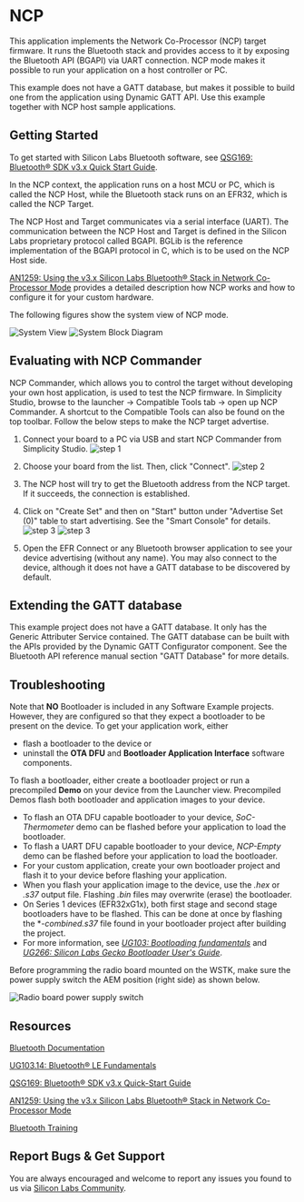 # NCP

This application implements the Network  Co-Processor (NCP) target firmware. It runs the Bluetooth stack and provides access to it by exposing the Bluetooth API (BGAPI) via UART  connection. NCP mode makes it possible to run your application on a host  controller or PC.

This example does not have a GATT database, but makes it  possible to build one from the application using Dynamic GATT API. Use this example together with NCP host sample applications.




## Getting Started

To get started with Silicon Labs Bluetooth software, see [QSG169: Bluetooth® SDK v3.x Quick Start Guide](https://www.silabs.com/documents/public/quick-start-guides/qsg169-bluetooth-sdk-v3x-quick-start-guide.pdf).

In the NCP context, the application runs on a host MCU or PC, which is called the NCP Host, while the Bluetooth stack runs on an EFR32, which is called the NCP Target.

The NCP Host and Target communicates via a serial interface (UART). The communication between the NCP Host and Target is defined in the Silicon Labs proprietary protocol called BGAPI. BGLib is the reference implementation of the BGAPI protocol in C, which is to be used on the NCP Host side.

[AN1259: Using the v3.x Silicon Labs Bluetooth® Stack in Network Co-Processor Mode](https://www.silabs.com/documents/public/application-notes/an1259-bt-ncp-mode-sdk-v3x.pdf) provides a detailed description how NCP works and how to configure it for your custom hardware.

The following figures show the system view of NCP mode.

![System View](readme_img1.png)
![System Block Diagram](readme_img2.png)



## Evaluating with NCP Commander

NCP Commander, which allows you to control the target without developing your own host application, is used to test the NCP firmware. In Simplicity Studio, browse to the launcher -> Compatible Tools tab -> open up NCP Commander. A shortcut to the Compatible Tools can also be found on the top toolbar. Follow the below steps to make the NCP target advertise.

1. Connect your board to a PC via USB and start NCP Commander from Simplicity Studio.
![step 1](readme_img3.png)
2. Choose your board from the list. Then, click "Connect".
![step 2](readme_img4.png)
3. The NCP host will try to get the Bluetooth address from the NCP target. If it succeeds, the connection is established.
4. Click on "Create Set" and then on "Start" button under "Advertise Set (0)" table to start advertising. See the "Smart Console" for details.
    ![step 3](readme_img5.png)
    ![step 3](readme_img7.png)

5. Open the EFR Connect or any Bluetooth browser application to see your device advertising (without any name). You may also connect to the device, although it does not have a GATT database to be discovered by default.



## Extending the GATT database

This example project does not have a GATT database. It only has the Generic Attributer Service contained. The GATT database can be built with the APIs provided by the Dynamic GATT Configurator component. See the Bluetooth API reference manual section "GATT Database" for more details.




## Troubleshooting

Note that __NO__ Bootloader is included in any Software Example projects. However, they are configured so that they expect a bootloader to be present on the device. To get your application work, either
- flash a bootloader to the device or
- uninstall the **OTA DFU** and **Bootloader Application Interface** software components.

To flash a bootloader, either create a bootloader project or run a precompiled **Demo** on your device from the Launcher view. Precompiled Demos flash both bootloader and application images to your device.

- To flash an OTA DFU capable bootloader to your device, *SoC-Thermometer* demo can be flashed before your application to load the bootloader.
- To flash a UART DFU capable bootloader to your device, *NCP-Empty* demo can be flashed before your application to load the bootloader.
- For your custom application, create your own bootloader project and flash it to your device before flashing your application.
- When you flash your application image to the device, use the *.hex* or *.s37* output file. Flashing *.bin* files may overwrite (erase) the bootloader.
- On Series 1 devices (EFR32xG1x), both first stage and second stage bootloaders have to be flashed. This can be done at once by flashing the **-combined.s37* file found in your bootloader project after building the project.
- For more information, see *[UG103: Bootloading fundamentals](https://www.silabs.com/documents/public/user-guides/ug103-06-fundamentals-bootloading.pdf)* and *[UG266: Silicon Labs Gecko Bootloader User's Guide](https://www.silabs.com/documents/public/user-guides/ug266-gecko-bootloader-user-guide.pdf)*.

Before programming the radio board mounted on the WSTK, make sure the power supply switch the AEM position (right side) as shown below.

![Radio board power supply switch](readme_img0.png)



## Resources

[Bluetooth Documentation](https://docs.silabs.com/bluetooth/latest/)

[UG103.14: Bluetooth® LE Fundamentals](https://www.silabs.com/documents/public/user-guides/ug103-14-fundamentals-ble.pdf)

[QSG169: Bluetooth® SDK v3.x Quick-Start Guide](https://www.silabs.com/documents/public/quick-start-guides/qsg169-bluetooth-sdk-v3x-quick-start-guide.pdf)

[AN1259: Using the v3.x Silicon Labs Bluetooth® Stack in Network Co-Processor Mode](https://www.silabs.com/documents/public/application-notes/an1259-bt-ncp-mode-sdk-v3x.pdf)

[Bluetooth Training](https://www.silabs.com/support/training/bluetooth)



## Report Bugs & Get Support

You are always encouraged and welcome to report any issues you found to us via [Silicon Labs Community](https://www.silabs.com/community).